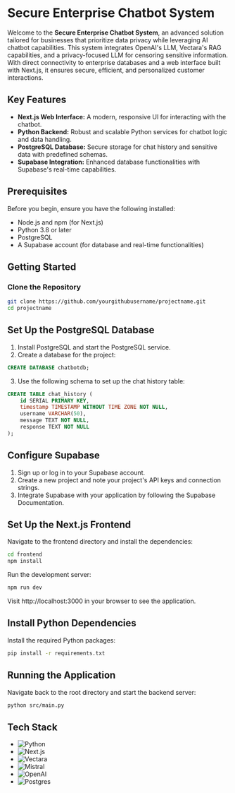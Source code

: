 # Secure Enterprise Chatbot System

Welcome to the **Secure Enterprise Chatbot System**, an advanced solution tailored for businesses that prioritize data privacy while leveraging AI chatbot capabilities. This system integrates OpenAI's LLM, Vectara's RAG capabilities, and a privacy-focused LLM for censoring sensitive information. With direct connectivity to enterprise databases and a web interface built with Next.js, it ensures secure, efficient, and personalized customer interactions.

## Key Features

- **Next.js Web Interface:** A modern, responsive UI for interacting with the chatbot.
- **Python Backend:** Robust and scalable Python services for chatbot logic and data handling.
- **PostgreSQL Database:** Secure storage for chat history and sensitive data with predefined schemas.
- **Supabase Integration:** Enhanced database functionalities with Supabase's real-time capabilities.

## Prerequisites

Before you begin, ensure you have the following installed:

- Node.js and npm (for Next.js)
- Python 3.8 or later
- PostgreSQL
- A Supabase account (for database and real-time functionalities)

## Getting Started

### Clone the Repository

```bash
git clone https://github.com/yourgithubusername/projectname.git
cd projectname
```

## Set Up the PostgreSQL Database
1. Install PostgreSQL and start the PostgreSQL service.
2. Create a database for the project:

```sql
CREATE DATABASE chatbotdb;
```

3. Use the following schema to set up the chat history table:
```sql
CREATE TABLE chat_history (
    id SERIAL PRIMARY KEY,
    timestamp TIMESTAMP WITHOUT TIME ZONE NOT NULL,
    username VARCHAR(50),
    message TEXT NOT NULL,
    response TEXT NOT NULL
);

```
## Configure Supabase
1. Sign up or log in to your Supabase account.
2. Create a new project and note your project's API keys and connection strings.
3. Integrate Supabase with your application by following the Supabase Documentation.

## Set Up the Next.js Frontend
Navigate to the frontend directory and install the dependencies:

```bash
cd frontend
npm install
```

Run the development server:
```bash
npm run dev
```

Visit http://localhost:3000 in your browser to see the application.

## Install Python Dependencies
Install the required Python packages:

```bash
pip install -r requirements.txt
```

## Running the Application
Navigate back to the root directory and start the backend server:

```bash
python src/main.py
```

## Tech Stack

- ![Python](https://img.shields.io/badge/Python-%233776AB.svg?style=for-the-badge&logo=python&logoColor=white)
- ![Next.js](https://img.shields.io/badge/Next.js-%23000000.svg?style=for-the-badge&logo=nextdotjs&logoColor=white)
- ![Vectara](https://img.shields.io/badge/Vectara-%23593d88.svg?style=for-the-badge&logo=vectara&logoColor=white)
- ![Mistral](https://img.shields.io/badge/Mistral-%234285F4.svg?style=for-the-badge&logo=mistral&logoColor=white)
- ![OpenAI](https://img.shields.io/badge/OpenAI-%2334D399.svg?style=for-the-badge&logo=openai&logoColor=white)
- ![Postgres](https://img.shields.io/badge/postgres-%23316192.svg?style=for-the-badge&logo=postgresql&logoColor=white)
